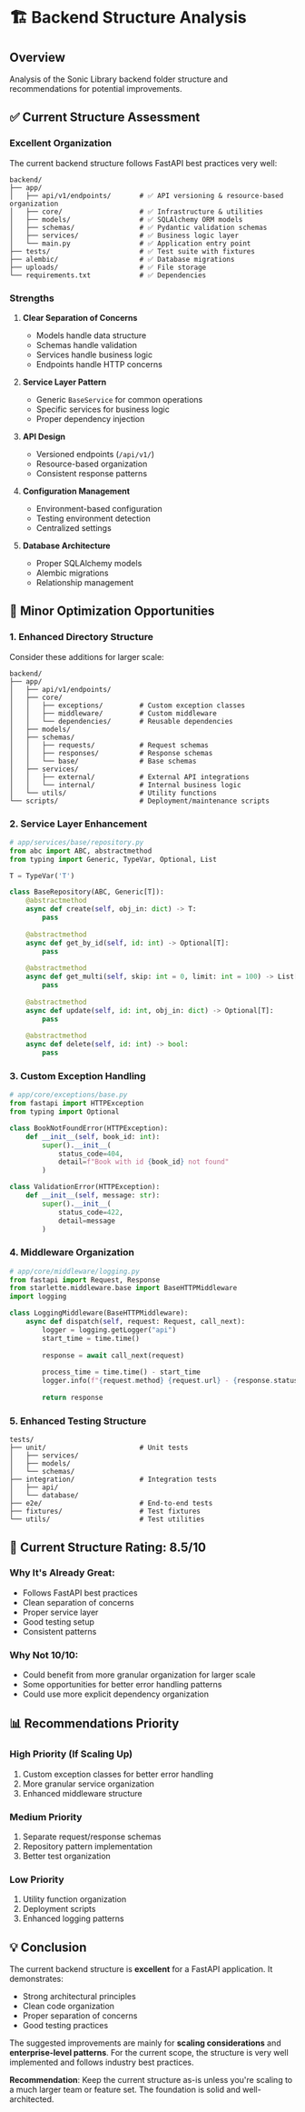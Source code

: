 # 🏗️ Backend Structure Analysis

## Overview
Analysis of the Sonic Library backend folder structure and recommendations for potential improvements.

## ✅ Current Structure Assessment

### **Excellent Organization**
The current backend structure follows FastAPI best practices very well:

```
backend/
├── app/
│   ├── api/v1/endpoints/       # ✅ API versioning & resource-based organization
│   ├── core/                   # ✅ Infrastructure & utilities
│   ├── models/                 # ✅ SQLAlchemy ORM models
│   ├── schemas/                # ✅ Pydantic validation schemas
│   ├── services/               # ✅ Business logic layer
│   └── main.py                 # ✅ Application entry point
├── tests/                      # ✅ Test suite with fixtures
├── alembic/                    # ✅ Database migrations
├── uploads/                    # ✅ File storage
└── requirements.txt            # ✅ Dependencies
```

### **Strengths**

1. **Clear Separation of Concerns**
   - Models handle data structure
   - Schemas handle validation
   - Services handle business logic
   - Endpoints handle HTTP concerns

2. **Service Layer Pattern**
   - Generic `BaseService` for common operations
   - Specific services for business logic
   - Proper dependency injection

3. **API Design**
   - Versioned endpoints (`/api/v1/`)
   - Resource-based organization
   - Consistent response patterns

4. **Configuration Management**
   - Environment-based configuration
   - Testing environment detection
   - Centralized settings

5. **Database Architecture**
   - Proper SQLAlchemy models
   - Alembic migrations
   - Relationship management

## 🎯 **Minor Optimization Opportunities**

### 1. **Enhanced Directory Structure**
Consider these additions for larger scale:

```
backend/
├── app/
│   ├── api/v1/endpoints/
│   ├── core/
│   │   ├── exceptions/         # Custom exception classes
│   │   ├── middleware/         # Custom middleware
│   │   └── dependencies/       # Reusable dependencies
│   ├── models/
│   ├── schemas/
│   │   ├── requests/           # Request schemas
│   │   ├── responses/          # Response schemas
│   │   └── base/               # Base schemas
│   ├── services/
│   │   ├── external/           # External API integrations
│   │   └── internal/           # Internal business logic
│   └── utils/                  # Utility functions
└── scripts/                    # Deployment/maintenance scripts
```

### 2. **Service Layer Enhancement**
```python
# app/services/base/repository.py
from abc import ABC, abstractmethod
from typing import Generic, TypeVar, Optional, List

T = TypeVar('T')

class BaseRepository(ABC, Generic[T]):
    @abstractmethod
    async def create(self, obj_in: dict) -> T:
        pass
    
    @abstractmethod
    async def get_by_id(self, id: int) -> Optional[T]:
        pass
    
    @abstractmethod
    async def get_multi(self, skip: int = 0, limit: int = 100) -> List[T]:
        pass
    
    @abstractmethod
    async def update(self, id: int, obj_in: dict) -> Optional[T]:
        pass
    
    @abstractmethod
    async def delete(self, id: int) -> bool:
        pass
```

### 3. **Custom Exception Handling**
```python
# app/core/exceptions/base.py
from fastapi import HTTPException
from typing import Optional

class BookNotFoundError(HTTPException):
    def __init__(self, book_id: int):
        super().__init__(
            status_code=404,
            detail=f"Book with id {book_id} not found"
        )

class ValidationError(HTTPException):
    def __init__(self, message: str):
        super().__init__(
            status_code=422,
            detail=message
        )
```

### 4. **Middleware Organization**
```python
# app/core/middleware/logging.py
from fastapi import Request, Response
from starlette.middleware.base import BaseHTTPMiddleware
import logging

class LoggingMiddleware(BaseHTTPMiddleware):
    async def dispatch(self, request: Request, call_next):
        logger = logging.getLogger("api")
        start_time = time.time()
        
        response = await call_next(request)
        
        process_time = time.time() - start_time
        logger.info(f"{request.method} {request.url} - {response.status_code} - {process_time:.2f}s")
        
        return response
```

### 5. **Enhanced Testing Structure**
```
tests/
├── unit/                       # Unit tests
│   ├── services/
│   ├── models/
│   └── schemas/
├── integration/                # Integration tests
│   ├── api/
│   └── database/
├── e2e/                        # End-to-end tests
├── fixtures/                   # Test fixtures
└── utils/                      # Test utilities
```

## 🚀 **Current Structure Rating: 8.5/10**

### **Why It's Already Great:**
- Follows FastAPI best practices
- Clean separation of concerns
- Proper service layer
- Good testing setup
- Consistent patterns

### **Why Not 10/10:**
- Could benefit from more granular organization for larger scale
- Some opportunities for better error handling patterns
- Could use more explicit dependency organization

## 📊 **Recommendations Priority**

### **High Priority (If Scaling Up)**
1. Custom exception classes for better error handling
2. More granular service organization
3. Enhanced middleware structure

### **Medium Priority**
1. Separate request/response schemas
2. Repository pattern implementation
3. Better test organization

### **Low Priority**
1. Utility function organization
2. Deployment scripts
3. Enhanced logging patterns

## 💡 **Conclusion**

The current backend structure is **excellent** for a FastAPI application. It demonstrates:
- Strong architectural principles
- Clean code organization
- Proper separation of concerns
- Good testing practices

The suggested improvements are mainly for **scaling considerations** and **enterprise-level patterns**. For the current scope, the structure is very well implemented and follows industry best practices.

**Recommendation**: Keep the current structure as-is unless you're scaling to a much larger team or feature set. The foundation is solid and well-architected.